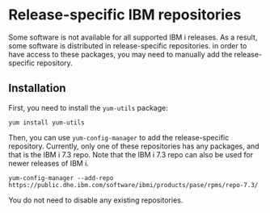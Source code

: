 # Release-specific IBM repositories

Some software is not available for all supported IBM i releases. As a result, some software is
distributed in release-specific repositories. in order to have access to these packages,
you may need to manually add the release-specific repository. 

## Installation

First, you need to install the `yum-utils` package:
```
yum install yum-utils
```

Then, you can use `yum-config-manager` to add the release-specific repository. Currently, only one
of these repositories has any packages, and that is the IBM i 7.3 repo. Note that the IBM i 7.3
repo can also be used for newer releases of IBM i. 

```
yum-config-manager --add-repo https://public.dhe.ibm.com/software/ibmi/products/pase/rpms/repo-7.3/
```
You do not need to disable any existing repositories.
